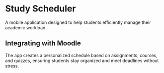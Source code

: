 # Study Scheduler

A mobile application designed to help students efficiently manage their academic workload.

## Integrating with Moodle
The app creates a personalized schedule based on assignments, courses, and quizzes, ensuring students stay organized and meet deadlines without stress.
